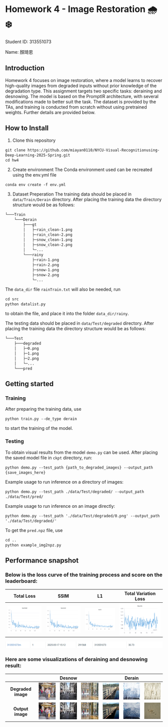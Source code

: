 # Homework 4 - Image Restoration 🌧️❄️

Student ID: 313551073

Name: 顏琦恩

## Introduction

Homework 4 focuses on image restoration, where a model learns to recover high-quality images from degraded inputs without prior knowledge of the degradation type. This assignment targets two specific tasks: deraining and desnowing. The model is based on the PromptIR architecture, with several modifications made to better suit the task. The dataset is provided by the TAs, and training is conducted from scratch without using pretrained weights. Further details are provided below.

## How to Install

1. Clone this repository
```
git clone https://github.com/miayan0110/NYCU-Visual-Recognitionusing-Deep-Learning-2025-Spring.git
cd hw4
```

2. Create environment
The Conda environment used can be recreated using the env.yml file
```
conda env create -f env.yml
```

3. Dataset Preperation
The training data should be placed in ``` data/Train/Derain``` directory.
After placing the training data the directory structure would be as follows:
```
└───Train
    └───Derain
        ├───gt
        │   ├─rain_clean-1.png
        │   ├─rain_clean-2.png
        │   ├─snow_clean-1.png
        │   ├─snow_clean-2.png
        │   └─...
        └───rainy
            ├─rain-1.png
            ├─rain-2.png
            ├─snow-1.png
            ├─snow-2.png
            └─...
```
The ```data_dir``` file ```rainTrain.txt``` will also be needed, run
```
cd src
python datalist.py
```
to obtain the file, and place it into the folder ```data_dir/rainy```.

The testing data should be placed in ``` data/Test/degraded ``` directory.
After placing the training data the directory structure would be as follows:
```
└───Test
    ├───degraded
    │   ├─0.png
    │   ├─1.png
    │   ├─2.png
    │   └─...
    └───pred
```

## Getting started

### Training

After preparing the training data, use
```
python train.py --de_type derain
```
to start the training of the model.

### Testing

To obtain visual results from the model ```demo.py``` can be used. After placing the saved model file in ```ckpt``` directory, run:
```
python demo.py --test_path {path_to_degraded_images} --output_path {save_images_here}
```
Example usage to run inference on a directory of images:
```
python demo.py --test_path ./data/Test/degraded/ --output_path ./data/Test/pred/
```
Example usage to run inference on an image directly:
```
python demo.py --test_path './data/Test/degraded/0.png' --output_path './data/Test/degraded/'
```

To get the ```pred.npz``` file, use
```
cd ..
python example_img2npz.py
```

## Performance snapshot

### Below is the loss curve of the training process and score on the leaderboard:
|Total Loss|SSIM|L1|Total Variation Loss|
|:-:|:-:|:-:|:-:|
| <img src="./imgs/loss_total.png" width="400"/> | <img src="./imgs/loss_ssim.png" width="400"/> | <img src="./imgs/loss_l1.png" width="400"/> | <img src="./imgs/loss_tv.png" width="400"/> |

<img src="./imgs/leaderboard_snapshot.png" width="1200"/>



### Here are some visualizations of deraining and desnowing result:

<table cellpadding="8">
  <thead>
    <tr>
      <th></th>
      <th colspan="3" style="text-align:center;"><b>Desnow</b></th>
      <th colspan="3" style="text-align:center;"><b>Derain</b></th>
    </tr>
  </thead>
  <tbody>
    <tr>
      <td style="text-align:center;"><b>Degraded image</b></td>
      <td><img src="./imgs/6_de.png" width="120"/></td>
      <td><img src="./imgs/40_de.png" width="120"/></td>
      <td><img src="./imgs/64_de.png" width="120"/></td>
      <td><img src="./imgs/42_de.png" width="120"/></td>
      <td><img src="./imgs/88_de.png" width="120"/></td>
      <td><img src="./imgs/90_de.png" width="120"/></td>
    </tr>
    <tr>
      <td style="text-align:center;"><b>Output image</b></td>
      <td><img src="./imgs/6_out.png" width="120"/></td>
      <td><img src="./imgs/40_out.png" width="120"/></td>
      <td><img src="./imgs/64_out.png" width="120"/></td>
      <td><img src="./imgs/42_out.png" width="120"/></td>
      <td><img src="./imgs/88_out.png" width="120"/></td>
      <td><img src="./imgs/90_out.png" width="120"/></td>
    </tr>
  </tbody>
</table>
